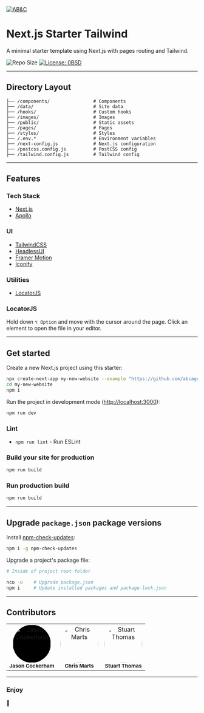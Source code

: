 <!-- markdownlint-disable -->
[![AB&C](https://avatars3.githubusercontent.com/u/22617576?s=200&v=4)](https://abccreative.com/)
<!-- markdownlint-enable -->

# Next.js Starter Tailwind

A minimal starter template using Next.js with pages routing and Tailwind.

![Repo Size](https://img.shields.io/github/repo-size/badges/shields.svg?style=for-the-badge)
[![License: 0BSD](https://img.shields.io/badge/license-0BSD-blue.svg?style=for-the-badge)](http://unlicense.org/)

---

## Directory Layout

```shell
├── /components/                # Components
├── /data/                      # Site data
├── /hooks/                     # Custom hooks
├── /images/                    # Images
├── /public/                    # Static assets
├── /pages/                     # Pages
├── /styles/                    # Styles
├── /.env.*                     # Environment variables
├── /next-config.js             # Next.js configuration
├── /postcss.config.js          # PostCSS config
├── /tailwind.config.js         # Tailwind config
```

---

## Features

### Tech Stack

- [Next.js](https://nextjs.org/)
- [Apollo](https://www.apollographql.com/)

### UI

- [TailwindCSS](https://tailwindcss.com/)
- [HeadlessUI](https://headlessui.dev/)
- [Framer Motion](https://www.framer.com/motion/)
- [Iconify](https://iconify.design/)

### Utilities

- [LocatorJS](https://www.locatorjs.com/)

### LocatorJS

Hold down `⌥ Option` and move with the cursor around the page.
Click an element to open the file in your editor.

---

## Get started

Create a new Next.js project using this starter:

```sh
npx create-next-app my-new-website --example "https://github.com/abcagency/nextjs-pages-tailwind"
cd my-new-website
npm i
```

Run the project in development mode ([http://localhost:3000](http://localhost:3000)):

```sh
npm run dev
```

### Lint

- `npm run lint` - Run ESLint

### Build your site for production

```sh
npm run build
```

### Run production build

```sh
npm run build
```

---

## Upgrade `package.json` package versions

Install [npm-check-updates](https://www.npmjs.com/package/npm-check-updates):

```sh
npm i -g npm-check-updates
```

Upgrade a project's package file:

```sh
# Inside of project root folder

ncu -u    # Upgrade package.json
npm i     # Update installed packages and package-lock.json
```

---

## Contributors

<!-- markdownlint-disable -->
<table>
  <tr>
    <td align="center" style=""><img src="https://avatars.githubusercontent.com/u/6616625?s=60&v=4" width="100px;"  style="background-color: #000; border-radius: 9999px;" alt="Jason Cockerham"/><br /><sub><b>Jason Cockerham</b></sub></td>
		<td align="center"><img src="https://avatars.githubusercontent.com/u/650202?s=120&v=4" width="100px;"  style="border-radius: 9999px;" alt="Chris Marts"/><br /><sub><b>Chris Marts</b></sub></td>
		<td align="center"><img src="https://avatars.githubusercontent.com/u/25408000?s=120&v=4" width="100px;" style="border-radius: 9999px;" alt="Stuart Thomas"/><br /><sub><b>Stuart Thomas</b></sub></td>
  </tr>
</table>
<!-- markdownlint-enable -->

---

### Enjoy

:metal:

